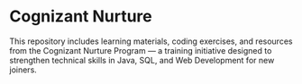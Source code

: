 # Cognizant Nurture

This repository includes learning materials, coding exercises, and resources from the Cognizant Nurture Program — a training initiative designed to strengthen technical skills in Java, SQL, and Web Development for new joiners.
